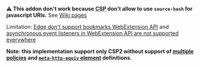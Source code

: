 **⚠️ This addon don't work because <abbr title="Content Security Policy">CSP</abbr> don't allow to use `source-hash` for javascript URIs.** See [Wiki pages](https://github.com/mems/csp-for-bookmarklets/wiki)

Limitation: [Edge don't support bookmarks WebExtension API](https://developer.mozilla.org/en-US/Add-ons/WebExtensions/API/bookmarks#Browser_compatibility) and [asynchronous event listeners in WebExtension API are not supported everywhere](https://developer.mozilla.org/en-US/Add-ons/WebExtensions/API/webRequest/onHeadersReceived#Browser_compatibility)

**Note: this implementation support only CSP2 without support of [multiple policies](https://www.w3.org/TR/CSP2/#enforcing-multiple-policies) and [`meta`-`http-equiv` element](https://www.w3.org/TR/CSP2/#delivery-html-meta-element) definitions.**